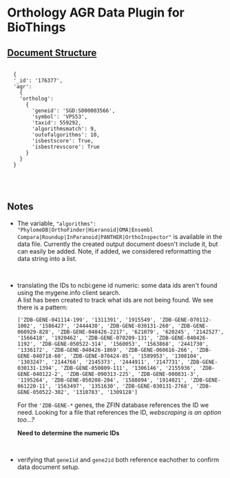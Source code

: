 # Orthology AGR Data Plugin for BioThings   
  
## <u> Document Structure </u>
      
```

  {
  '_id': '176377',
  'agr':
    {
    'ortholog': 
      {
        'geneid': 'SGD:S000003566',
        'symbol': 'VPS53',
        'taxid': 559292,
        'algorithmsmatch': 9,
        'outofalgorithms': 10,
        'isbestscore': True,
        'isbestrevscore': True
      }
    }
  }

```  



<br>  
<br>  

## Notes    
- The variable, `"algorithms": "PhylomeDB|OrthoFinder|Hieranoid|OMA|Ensembl Compara|Roundup|InParanoid|PANTHER|OrthoInspector"` is available in the data file. Currently the created output document doesn't include it, but can easily be added. Note, if added, we considered reformatting the data string into a list.

<br>

- translating the IDs to ncbi:gene id numeric: some data ids aren't found using the mygene.info client search.  
    A list has been created to track what ids are not being found. We see there is a pattern: <br>  

     ``` ['ZDB-GENE-041114-199', '1311391', '1915549', 'ZDB-GENE-070112-1002', '1586427', '2444430', 'ZDB-GENE-030131-260', 'ZDB-GENE-060929-828', 'ZDB-GENE-040426-2217', '621079', '620245', '2142527', '1566418', '1920462', 'ZDB-GENE-070209-131', 'ZDB-GENE-040426-1192', 'ZDB-GENE-050522-314', '1560053', '1563868', '2441730', '1336172', 'ZDB-GENE-040426-1869', 'ZDB-GENE-060616-266', 'ZDB-GENE-040718-60', 'ZDB-GENE-070424-85', '1589953', '1308104', '1303247', '2144766', '2145373', '2444911', '2147731', 'ZDB-GENE-030131-1394', 'ZDB-GENE-050809-111', '1306146', '2155936', 'ZDB-GENE-040122-2', 'ZDB-GENE-090313-225', 'ZDB-GENE-000831-3', '1195264', 'ZDB-GENE-050208-284', '1588894', '1914021', 'ZDB-GENE-061220-11', '1563497', '1351630', 'ZDB-GENE-030131-2768', 'ZDB-GENE-050522-302', '1310783', '1309128'] ```

  

     For the `'ZDB-GENE-*` genes, the ZFIN database references the ID we need. Looking for a file that references the ID, _webscraping is an option too...?_  

     **Need to determine the numeric IDs**  

<br>  

- verifying that `gene1id` and `gene2id` both reference eachother to confirm data document setup. 
  
<br>
